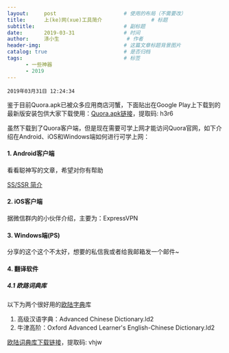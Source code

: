 ```yaml
---
layout:     post                      # 使用的布局（不需要改）
title:      上(ke)网(xue)工具简介                # 标题 
subtitle:                             # 副标题
date:       2019-03-31                # 时间
author:     涤小生                      # 作者
header-img:                           # 这篇文章标题背景图片
catalog: true                         # 是否归档
tags:                                 # 标签
      - 一些神器
      - 2019
---
```


`2019年03月31日 12:24:34`

鉴于目前Quora.apk已被众多应用商店河蟹，下面贴出在Google Play上下载到的最新版安装包供大家下载使用：[Quora.apk链接]( https://pan.baidu.com/s/1KOs3kJUQoM8EkYHucGJrmg)，提取码: h3r6

虽然下载到了Quora客户端，但是现在需要可学上网才能访问Quora官网，如下介绍在Android、iOS和Windows端如何进行可学上网：

#### 1. Android客户端

看看聪神写的文章，希望对你有帮助

[SS/SSR 简介](https://congcong0806.github.io/2018/04/20/SS/#android-客户端)

#### 2. iOS客户端

据微信群内的小伙伴介绍，主要为：ExpressVPN

#### 3. Windows端(PS)

分享的这个这个不太好，想要的私信我或者给我邮箱发一个邮件~

#### 4. 翻译软件

##### 4.1 欧路词典库

以下为两个很好用的[欧陆字典](http://www.eudic.net/v4/en/app/eudic)库
1. 高级汉语字典：Advanced Chinese Dictionary.ld2
2. 牛津高阶：Oxford Advanced Learner's English-Chinese Dictionary.ld2

[欧陆词典库下载链接](https://pan.baidu.com/s/19UUhQH2NQ4PmhgV8V-jyQQ)，提取码: vhjw
